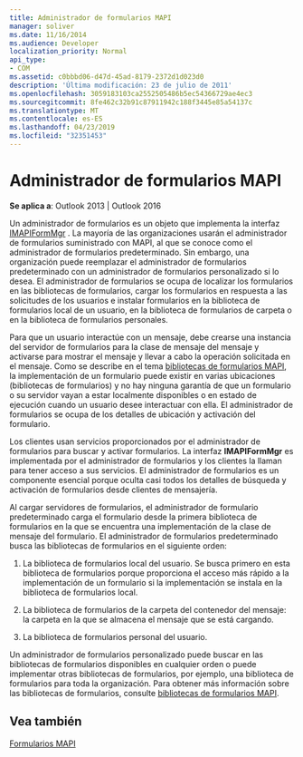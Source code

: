 ```yaml
---
title: Administrador de formularios MAPI
manager: soliver
ms.date: 11/16/2014
ms.audience: Developer
localization_priority: Normal
api_type:
- COM
ms.assetid: c0bbbd06-d47d-45ad-8179-2372d1d023d0
description: 'Última modificación: 23 de julio de 2011'
ms.openlocfilehash: 3059183103ca2552505486b5ec54366729ae4ec3
ms.sourcegitcommit: 8fe462c32b91c87911942c188f3445e85a54137c
ms.translationtype: MT
ms.contentlocale: es-ES
ms.lasthandoff: 04/23/2019
ms.locfileid: "32351453"
---
```

# <a name="mapi-form-manager"></a>Administrador de formularios MAPI

  
  
**Se aplica a**: Outlook 2013 | Outlook 2016 
  
Un administrador de formularios es un objeto que implementa la interfaz [IMAPIFormMgr](imapiformmgriunknown.md) . La mayoría de las organizaciones usarán el administrador de formularios suministrado con MAPI, al que se conoce como el administrador de formularios predeterminado. Sin embargo, una organización puede reemplazar el administrador de formularios predeterminado con un administrador de formularios personalizado si lo desea. El administrador de formularios se ocupa de localizar los formularios en las bibliotecas de formularios, cargar los formularios en respuesta a las solicitudes de los usuarios e instalar formularios en la biblioteca de formularios local de un usuario, en la biblioteca de formularios de carpeta o en la biblioteca de formularios personales. 
  
Para que un usuario interactúe con un mensaje, debe crearse una instancia del servidor de formularios para la clase de mensaje del mensaje y activarse para mostrar el mensaje y llevar a cabo la operación solicitada en el mensaje. Como se describe en el tema [bibliotecas de formularios MAPI](mapi-form-libraries.md), la implementación de un formulario puede existir en varias ubicaciones (bibliotecas de formularios) y no hay ninguna garantía de que un formulario o su servidor vayan a estar localmente disponibles o en estado de ejecución cuando un usuario desee interactuar con ella. El administrador de formularios se ocupa de los detalles de ubicación y activación del formulario.
  
Los clientes usan servicios proporcionados por el administrador de formularios para buscar y activar formularios. La interfaz **IMAPIFormMgr** es implementada por el administrador de formularios y los clientes la llaman para tener acceso a sus servicios. El administrador de formularios es un componente esencial porque oculta casi todos los detalles de búsqueda y activación de formularios desde clientes de mensajería. 
  
Al cargar servidores de formularios, el administrador de formulario predeterminado carga el formulario desde la primera biblioteca de formularios en la que se encuentra una implementación de la clase de mensaje del formulario. El administrador de formularios predeterminado busca las bibliotecas de formularios en el siguiente orden:
  
1. La biblioteca de formularios local del usuario. Se busca primero en esta biblioteca de formularios porque proporciona el acceso más rápido a la implementación de un formulario si la implementación se instala en la biblioteca de formularios local.
    
2. La biblioteca de formularios de la carpeta del contenedor del mensaje: la carpeta en la que se almacena el mensaje que se está cargando.
    
3. La biblioteca de formularios personal del usuario.
    
Un administrador de formularios personalizado puede buscar en las bibliotecas de formularios disponibles en cualquier orden o puede implementar otras bibliotecas de formularios, por ejemplo, una biblioteca de formularios para toda la organización. Para obtener más información sobre las bibliotecas de formularios, consulte [bibliotecas de formularios MAPI](mapi-form-libraries.md). 
  
## <a name="see-also"></a>Vea también



[Formularios MAPI](mapi-forms.md)

